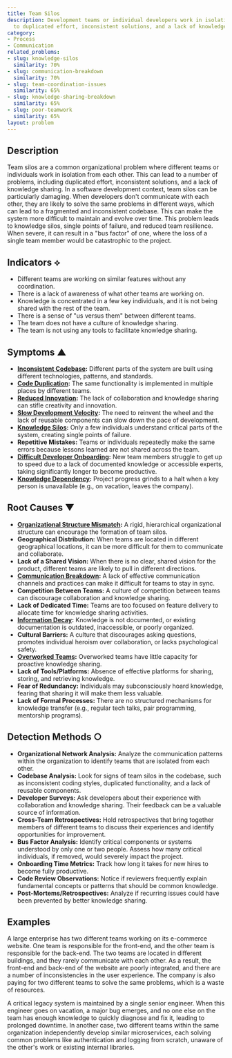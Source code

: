 ```yaml
---
title: Team Silos
description: Development teams or individual developers work in isolation, leading
  to duplicated effort, inconsistent solutions, and a lack of knowledge sharing.
category:
- Process
- Communication
related_problems:
- slug: knowledge-silos
  similarity: 70%
- slug: communication-breakdown
  similarity: 70%
- slug: team-coordination-issues
  similarity: 65%
- slug: knowledge-sharing-breakdown
  similarity: 65%
- slug: poor-teamwork
  similarity: 65%
layout: problem
---
```


## Description
Team silos are a common organizational problem where different teams or individuals work in isolation from each other. This can lead to a number of problems, including duplicated effort, inconsistent solutions, and a lack of knowledge sharing. In a software development context, team silos can be particularly damaging. When developers don't communicate with each other, they are likely to solve the same problems in different ways, which can lead to a fragmented and inconsistent codebase. This can make the system more difficult to maintain and evolve over time. This problem leads to knowledge silos, single points of failure, and reduced team resilience. When severe, it can result in a "bus factor" of one, where the loss of a single team member would be catastrophic to the project.

## Indicators ⟡
- Different teams are working on similar features without any coordination.
- There is a lack of awareness of what other teams are working on.
- Knowledge is concentrated in a few key individuals, and it is not being shared with the rest of the team.
- There is a sense of "us versus them" between different teams.
- The team does not have a culture of knowledge sharing.
- The team is not using any tools to facilitate knowledge sharing.

## Symptoms ▲
- **[Inconsistent Codebase](inconsistent-codebase.md):** Different parts of the system are built using different technologies, patterns, and standards.
- **[Code Duplication](code-duplication.md):** The same functionality is implemented in multiple places by different teams.
- **[Reduced Innovation](reduced-innovation.md):** The lack of collaboration and knowledge sharing can stifle creativity and innovation.
- **[Slow Development Velocity](slow-development-velocity.md):** The need to reinvent the wheel and the lack of reusable components can slow down the pace of development.
- **[Knowledge Silos](knowledge-silos.md):** Only a few individuals understand critical parts of the system, creating single points of failure.
- **Repetitive Mistakes:** Teams or individuals repeatedly make the same errors because lessons learned are not shared across the team.
- **[Difficult Developer Onboarding](difficult-developer-onboarding.md):** New team members struggle to get up to speed due to a lack of documented knowledge or accessible experts, taking significantly longer to become productive.
- **[Knowledge Dependency](knowledge-dependency.md):** Project progress grinds to a halt when a key person is unavailable (e.g., on vacation, leaves the company).

## Root Causes ▼
- **[Organizational Structure Mismatch](organizational-structure-mismatch.md):** A rigid, hierarchical organizational structure can encourage the formation of team silos.
- **Geographical Distribution:** When teams are located in different geographical locations, it can be more difficult for them to communicate and collaborate.
- **Lack of a Shared Vision:** When there is no clear, shared vision for the product, different teams are likely to pull in different directions.
- **[Communication Breakdown](communication-breakdown.md):** A lack of effective communication channels and practices can make it difficult for teams to stay in sync.
- **Competition Between Teams:** A culture of competition between teams can discourage collaboration and knowledge sharing.
- **Lack of Dedicated Time:** Teams are too focused on feature delivery to allocate time for knowledge sharing activities.
- **[Information Decay](information-decay.md):** Knowledge is not documented, or existing documentation is outdated, inaccessible, or poorly organized.
- **Cultural Barriers:** A culture that discourages asking questions, promotes individual heroism over collaboration, or lacks psychological safety.
- **[Overworked Teams](overworked-teams.md):** Overworked teams have little capacity for proactive knowledge sharing.
- **Lack of Tools/Platforms:** Absence of effective platforms for sharing, storing, and retrieving knowledge.
- **Fear of Redundancy:** Individuals may subconsciously hoard knowledge, fearing that sharing it will make them less valuable.
- **Lack of Formal Processes:** There are no structured mechanisms for knowledge transfer (e.g., regular tech talks, pair programming, mentorship programs).

## Detection Methods ○
- **Organizational Network Analysis:** Analyze the communication patterns within the organization to identify teams that are isolated from each other.
- **Codebase Analysis:** Look for signs of team silos in the codebase, such as inconsistent coding styles, duplicated functionality, and a lack of reusable components.
- **Developer Surveys:** Ask developers about their experience with collaboration and knowledge sharing. Their feedback can be a valuable source of information.
- **Cross-Team Retrospectives:** Hold retrospectives that bring together members of different teams to discuss their experiences and identify opportunities for improvement.
- **Bus Factor Analysis:** Identify critical components or systems understood by only one or two people. Assess how many critical individuals, if removed, would severely impact the project.
- **Onboarding Time Metrics:** Track how long it takes for new hires to become fully productive.
- **Code Review Observations:** Notice if reviewers frequently explain fundamental concepts or patterns that should be common knowledge.
- **Post-Mortems/Retrospectives:** Analyze if recurring issues could have been prevented by better knowledge sharing.

## Examples
A large enterprise has two different teams working on its e-commerce website. One team is responsible for the front-end, and the other team is responsible for the back-end. The two teams are located in different buildings, and they rarely communicate with each other. As a result, the front-end and back-end of the website are poorly integrated, and there are a number of inconsistencies in the user experience. The company is also paying for two different teams to solve the same problems, which is a waste of resources.

A critical legacy system is maintained by a single senior engineer. When this engineer goes on vacation, a major bug emerges, and no one else on the team has enough knowledge to quickly diagnose and fix it, leading to prolonged downtime. In another case, two different teams within the same organization independently develop similar microservices, each solving common problems like authentication and logging from scratch, unaware of the other's work or existing internal libraries.
